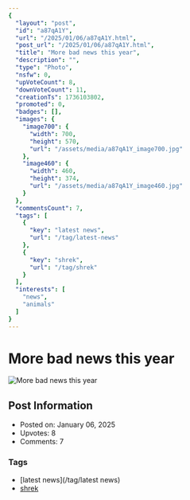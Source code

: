 ```yaml
---
{
  "layout": "post",
  "id": "a87qA1Y",
  "url": "/2025/01/06/a87qA1Y.html",
  "post_url": "/2025/01/06/a87qA1Y.html",
  "title": "More bad news this year",
  "description": "",
  "type": "Photo",
  "nsfw": 0,
  "upVoteCount": 8,
  "downVoteCount": 11,
  "creationTs": 1736103802,
  "promoted": 0,
  "badges": [],
  "images": {
    "image700": {
      "width": 700,
      "height": 570,
      "url": "/assets/media/a87qA1Y_image700.jpg"
    },
    "image460": {
      "width": 460,
      "height": 374,
      "url": "/assets/media/a87qA1Y_image460.jpg"
    }
  },
  "commentsCount": 7,
  "tags": [
    {
      "key": "latest news",
      "url": "/tag/latest-news"
    },
    {
      "key": "shrek",
      "url": "/tag/shrek"
    }
  ],
  "interests": [
    "news",
    "animals"
  ]
}
---
```


# More bad news this year

![More bad news this year](/assets/media/a87qA1Y_image700.jpg)

## Post Information

- Posted on: January 06, 2025
- Upvotes: 8
- Comments: 7

### Tags

- [latest news](/tag/latest news)
- [shrek](/tag/shrek)

